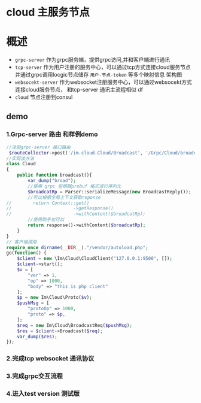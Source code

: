cloud 主服务节点
==============
概述
=======
+ `grpc-server` 作为grpc服务端，提供grpc访问,并和客户端进行通讯
+ `tcp-server` 作为用户注册的服务中心，可以通过tcp方式连接cloud服务节点
并通过grpc调用locgic节点储存 `用户-节点-token` 等多个映射信息
架构图
+ `websocekt-server` 作为websocket注册服务中心，可以通过websocekt方式连接cloud服务节点， 和tcp-server 通讯主流程相似
df
+ `cloud` 节点注册到consul


## demo
### 1.Grpc-server 路由 和样例demo
```php
//注册grpc-server 接口路由
 $routeCollector->post('/im.cloud.Cloud/Broadcast', '/Grpc/Cloud/broadcast');
//实现该方法
class Cloud
{
    public function broadcast(){
        var_dump("broad");
        //使用 grpc 包根据probuf 格式进行序列化
        $broadcatRp = Parser::serializeMessage(new BroadcastReply());
        //可以根据全局上下文获取reponse
//        return Context::get()
//                       ->getResponse()
//                       ->withContent($broadcatRp);
        //使用助手也可以
        return response()->withContent($broadcatRp);
    }
}
// 客户端调用
require_once dirname(__DIR__)."/vendor/autoload.php";
go(function() {
    $client = new \Im\Cloud\CloudClient("127.0.0.1:9500", []);
    $client->start();
    $v = [
        "ver" => 1,
        "op" => 1000,
        "body" => "this is php client"
    ];
    $p = new Im\Cloud\Proto($v);
    $pushMsg = [
        "protoOp" => 1000,
        "proto" => $p,
    ];
    $req = new Im\Cloud\BroadcastReq($pushMsg);
    $res = $client->Broadcast($req);
    var_dump($res);
});
```

### 2.完成tcp websocket 通讯协议
### 3.完成grpc交互流程
### 4.进入test version 测试版
